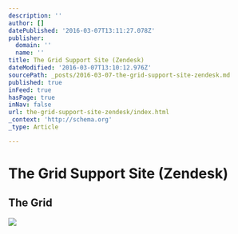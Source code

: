 ```yaml
---
description: ''
author: []
datePublished: '2016-03-07T13:11:27.078Z'
publisher:
  domain: ''
  name: ''
title: The Grid Support Site (Zendesk)
dateModified: '2016-03-07T13:10:12.976Z'
sourcePath: _posts/2016-03-07-the-grid-support-site-zendesk.md
published: true
inFeed: true
hasPage: true
inNav: false
url: the-grid-support-site-zendesk/index.html
_context: 'http://schema.org'
_type: Article

---
```

# The Grid Support Site (Zendesk)

<article style=""><h1>The Grid</h1><img src="https://p5.zdassets.com/hc/settings_assets/918003/200210397/aAJ95pUCM7fcQFw6Chu4TA-the_grid.png" /></article>